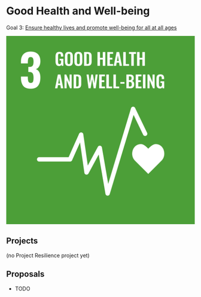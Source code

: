 # Good Health and Well-being

Goal 3: [Ensure healthy lives and promote well-being for all at all ages](https://sdgs.un.org/goals/goal3)

[![Goal 3](../images/sdgs/E-WEB-Goal-03.png)](https://sdgs.un.org/goals/goal3)

## Projects

(no Project Resilience project yet)

## Proposals

- TODO